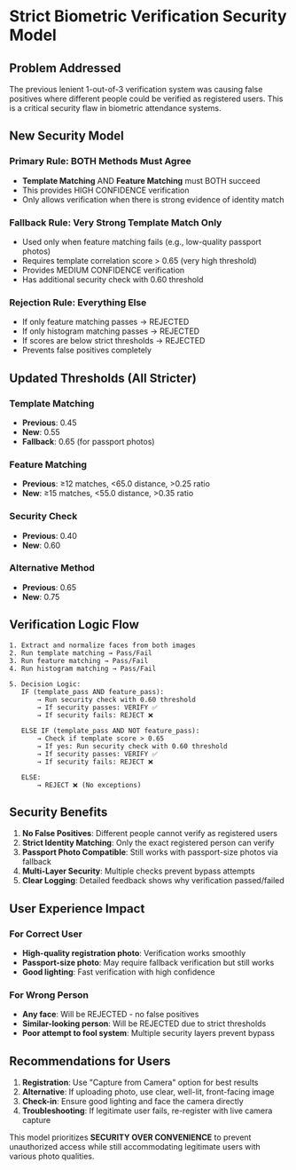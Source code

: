 # Strict Biometric Verification Security Model

## Problem Addressed
The previous lenient 1-out-of-3 verification system was causing false positives where different people could be verified as registered users. This is a critical security flaw in biometric attendance systems.

## New Security Model

### Primary Rule: BOTH Methods Must Agree
- **Template Matching** AND **Feature Matching** must BOTH succeed
- This provides HIGH CONFIDENCE verification
- Only allows verification when there is strong evidence of identity match

### Fallback Rule: Very Strong Template Match Only
- Used only when feature matching fails (e.g., low-quality passport photos)
- Requires template correlation score > 0.65 (very high threshold)
- Provides MEDIUM CONFIDENCE verification
- Has additional security check with 0.60 threshold

### Rejection Rule: Everything Else
- If only feature matching passes → REJECTED
- If only histogram matching passes → REJECTED  
- If scores are below strict thresholds → REJECTED
- Prevents false positives completely

## Updated Thresholds (All Stricter)

### Template Matching
- **Previous**: 0.45
- **New**: 0.55
- **Fallback**: 0.65 (for passport photos)

### Feature Matching  
- **Previous**: ≥12 matches, <65.0 distance, >0.25 ratio
- **New**: ≥15 matches, <55.0 distance, >0.35 ratio

### Security Check
- **Previous**: 0.40
- **New**: 0.60

### Alternative Method
- **Previous**: 0.65
- **New**: 0.75

## Verification Logic Flow

```
1. Extract and normalize faces from both images
2. Run template matching → Pass/Fail
3. Run feature matching → Pass/Fail
4. Run histogram matching → Pass/Fail

5. Decision Logic:
   IF (template_pass AND feature_pass):
       → Run security check with 0.60 threshold
       → If security passes: VERIFY ✅
       → If security fails: REJECT ❌
   
   ELSE IF (template_pass AND NOT feature_pass):
       → Check if template score > 0.65
       → If yes: Run security check with 0.60 threshold
       → If security passes: VERIFY ✅
       → If security fails: REJECT ❌
   
   ELSE:
       → REJECT ❌ (No exceptions)
```

## Security Benefits

1. **No False Positives**: Different people cannot verify as registered users
2. **Strict Identity Matching**: Only the exact registered person can verify
3. **Passport Photo Compatible**: Still works with passport-size photos via fallback
4. **Multi-Layer Security**: Multiple checks prevent bypass attempts
5. **Clear Logging**: Detailed feedback shows why verification passed/failed

## User Experience Impact

### For Correct User
- **High-quality registration photo**: Verification works smoothly
- **Passport-size photo**: May require fallback verification but still works
- **Good lighting**: Fast verification with high confidence

### For Wrong Person
- **Any face**: Will be REJECTED - no false positives
- **Similar-looking person**: Will be REJECTED due to strict thresholds
- **Poor attempt to fool system**: Multiple security layers prevent bypass

## Recommendations for Users

1. **Registration**: Use "Capture from Camera" option for best results
2. **Alternative**: If uploading photo, use clear, well-lit, front-facing image
3. **Check-in**: Ensure good lighting and face the camera directly
4. **Troubleshooting**: If legitimate user fails, re-register with live camera capture

This model prioritizes **SECURITY OVER CONVENIENCE** to prevent unauthorized access while still accommodating legitimate users with various photo qualities.